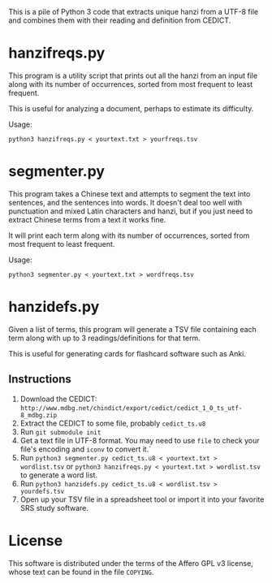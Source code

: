 This is a pile of Python 3 code that extracts unique hanzi from a UTF-8 file
and combines them with their reading and definition from CEDICT.


hanzifreqs.py
=============

This program is a utility script that prints out all the hanzi from an input
file along with its number of occurrences, sorted from most frequent to least
frequent.

This is useful for analyzing a document, perhaps to estimate its difficulty.

Usage:

`python3 hanzifreqs.py < yourtext.txt > yourfreqs.tsv`


segmenter.py
============

This program takes a Chinese text and attempts to segment the text into
sentences, and the sentences into words. It doesn't deal too well with
punctuation and mixed Latin characters and hanzi, but if you just need to
extract Chinese terms from a text it works fine.

It will print each term along with its number of occurrences, sorted from most
frequent to least frequent.

Usage:

`python3 segmenter.py < yourtext.txt > wordfreqs.tsv`


hanzidefs.py
============

Given a list of terms, this program will generate a TSV file containing each
term along with up to 3 readings/definitions for that term.

This is useful for generating cards for flashcard software such as Anki.

Instructions
------------

1. Download the CEDICT:
   `http://www.mdbg.net/chindict/export/cedict/cedict_1_0_ts_utf-8_mdbg.zip`
2. Extract the CEDICT to some file, probably `cedict_ts.u8`
3. Run `git submodule init`
4. Get a text file in UTF-8 format. You may need to use `file` to check your
   file's encoding and `iconv` to convert it.`
5. Run `python3 segmenter.py cedict_ts.u8 < yourtext.txt > wordlist.tsv` or
   `python3 hanzifreqs.py < yourtext.txt > wordlist.tsv` to generate a word
   list.
6. Run `python3 hanzidefs.py cedict_ts.u8 < wordlist.tsv > yourdefs.tsv`
7. Open up your TSV file in a spreadsheet tool or import it into your favorite
   SRS study software.


License
=======

This software is distributed under the terms of the Affero GPL v3 license,
whose text can be found in the file `COPYING`.
